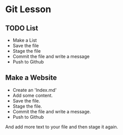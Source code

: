 # Git Lesson

## TODO List

* Make a List
* Save  the file 
* Stage the file
* Commit the file and write a message
* Push to Github

## Make a Website

* Create an 'Index.md'
* Add some content. 
* Save the file. 
* Stage the file. 
* Commit the file and write a message. 
* Push to Github

And add  more text to your file and then stage it again. 
